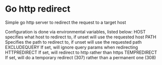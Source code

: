 # Go http redirect
Simple go http server to redirect the request to a target host

Configuration is done via environmental variables, listed below:
HOST specifies what host to redirect to, if unset will use the requested host
PATH Specifies the path to redirect to, if unset will use the requested path
EXCLUDEQUERY If set, will ignore query params when redirecting
HTTPREDIRECT If set, will redirect to http rather than https
TEMPREDIRECT If set, will do a temporary redirect (307) rather than a permanent one (308)